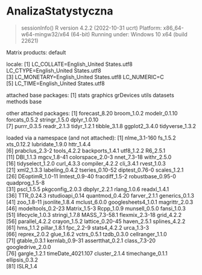# AnalizaStatystyczna

> sessionInfo()
R version 4.2.2 (2022-10-31 ucrt)
Platform: x86_64-w64-mingw32/x64 (64-bit)
Running under: Windows 10 x64 (build 22621)

Matrix products: default

locale:
[1] LC_COLLATE=English_United States.utf8  LC_CTYPE=English_United States.utf8   
[3] LC_MONETARY=English_United States.utf8 LC_NUMERIC=C                          
[5] LC_TIME=English_United States.utf8    

attached base packages:
[1] stats     graphics  grDevices utils     datasets  methods   base     

other attached packages:
 [1] forecast_8.20   broom_1.0.2     modelr_0.1.10   forcats_0.5.2   stringr_1.5.0   dplyr_1.0.10   
 [7] purrr_0.3.5     readr_2.1.3     tidyr_1.2.1     tibble_3.1.8    ggplot2_3.4.0   tidyverse_1.3.2

loaded via a namespace (and not attached):
 [1] nlme_3.1-160        fs_1.5.2            xts_0.12.2          lubridate_1.9.0     httr_1.4.4         
 [6] prabclus_2.3-2      tools_4.2.2         backports_1.4.1     utf8_1.2.2          R6_2.5.1           
[11] DBI_1.1.3           mgcv_1.8-41         colorspace_2.0-3    nnet_7.3-18         withr_2.5.0        
[16] tidyselect_1.2.0    curl_4.3.3          compiler_4.2.2      cli_3.4.1           rvest_1.0.3        
[21] xml2_1.3.3          labeling_0.4.2      tseries_0.10-52     diptest_0.76-0      scales_1.2.1       
[26] DEoptimR_1.0-11     lmtest_0.9-40       fracdiff_1.5-2      robustbase_0.95-0   quadprog_1.5-8     
[31] pscl_1.5.5          pkgconfig_2.0.3     dbplyr_2.2.1        rlang_1.0.6         readxl_1.4.1       
[36] TTR_0.24.3          rstudioapi_0.14     quantmod_0.4.20     farver_2.1.1        generics_0.1.3     
[41] zoo_1.8-11          jsonlite_1.8.4      mclust_6.0.0        googlesheets4_1.0.1 magrittr_2.0.3     
[46] modeltools_0.2-23   Matrix_1.5-3        Rcpp_1.0.9          munsell_0.5.0       fansi_1.0.3        
[51] lifecycle_1.0.3     stringi_1.7.8       MASS_7.3-58.1       flexmix_2.3-18      grid_4.2.2         
[56] parallel_4.2.2      crayon_1.5.2        lattice_0.20-45     haven_2.5.1         splines_4.2.2      
[61] hms_1.1.2           pillar_1.8.1        fpc_2.2-9           stats4_4.2.2        urca_1.3-3         
[66] reprex_2.0.2        glue_1.6.2          vctrs_0.5.1         tzdb_0.3.0          cellranger_1.1.0   
[71] gtable_0.3.1        kernlab_0.9-31      assertthat_0.2.1    class_7.3-20        googledrive_2.0.0  
[76] gargle_1.2.1        timeDate_4021.107   cluster_2.1.4       timechange_0.1.1    ellipsis_0.3.2     
[81] ISLR_1.4           
